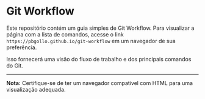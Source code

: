 # Git Workflow

Este repositório contém um guia simples de Git Workflow. Para visualizar a página com a lista de comandos, acesse o link `https://pbgollo.github.io/git-workflow` em um navegador de sua preferência.

Isso fornecerá uma visão do fluxo de trabalho e dos principais comandos do Git.

---

**Nota:** Certifique-se de ter um navegador compatível com HTML para uma visualização adequada.
